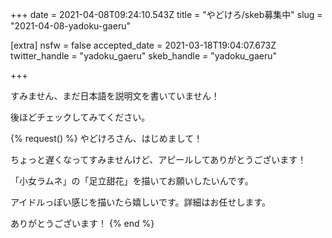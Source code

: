 +++
date = 2021-04-08T09:24:10.543Z
title = "やどけろ/skeb募集中"
slug = "2021-04-08-yadoku-gaeru"

[extra]
nsfw = false
accepted_date = 2021-03-18T19:04:07.673Z
twitter_handle = "yadoku_gaeru"
skeb_handle = "yadoku_gaeru"

+++

すみません、まだ日本語を説明文を書いていません！

後ほどチェックしてみてください。

{% request() %}
やどけろさん、はじめまして！

ちょっと遅くなってすみませんけど、アピールしてありがとうございます！

「小女ラムネ」の「足立甜花」を描いてお願いしたいんです。

アイドルっぽい感じを描いたら嬉しいです。詳細はお任せします。

ありがとうございます！
{% end %}
